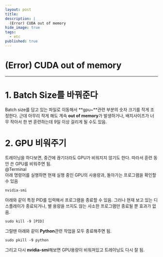 ```yaml
---
layout: post
title: 
description: |
  (Error) CUDA out of memory
hide_image: true
tags:
  - etc
published: true
---
```


# (Error) CUDA out of memory
* * *

# 1. Batch Size를 바꿔준다
Batch size를 담고 있는 파일로 이동해서 **gpu~**관련 부분의 숫자 크기를 작게 조정한다. 근데 아무리 작게 해도 계속 **out of memory**가 발생하거나, 배치사이즈가 너무 
작아서 한 번 훈련하는데 9일 이상 걸리게 될 수도 있음. 


# 2. GPU 비워주기
트레이닝을 하다보면, 중간에 끊기더라도 GPU가 비워지지 않기도 한다. 따라서 훈련 동안
쓴 GPU를 비워주면 됨.   
@Terminal   
아래 명령어를 실행하면 현재 실행 중인 GPU의 사용량과, 돌아가는 프로그램을 확인할 수 있음
```
nvidia-smi
```
   
아래와 같이 특정 PID를 입력해서 프로그램을 종료할 수 있음. 그러나 현재 보고 있는
디스플레이가 종료되거나, 별 용량을 쓰지도 않는 사소한 프로그램만 종료될 뿐 효과가
없음.
```
sudo kill -9 [PID]
```   
   
그럴땐 아래와 같이 **Python**관련 작업을 모두 종료해주면 됨.
```
sudo pkill -9 python
```
   
그리고 다시 **nvidia-smi**해보면 GPU용량이 비워져있고 트레이닝도 다시 잘 됨.
